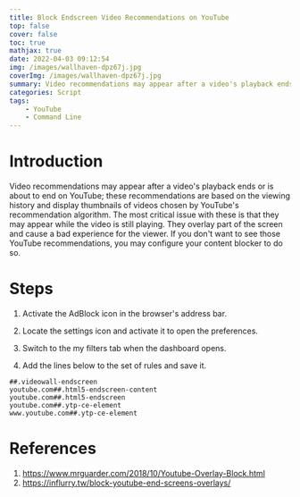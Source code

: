 ```yaml
---
title: Block Endscreen Video Recommendations on YouTube
top: false
cover: false
toc: true
mathjax: true
date: 2022-04-03 09:12:54
img: /images/wallhaven-dpz67j.jpg
coverImg: /images/wallhaven-dpz67j.jpg
summary: Video recommendations may appear after a video's playback ends or is about to end on YouTube; these recommendations are based on the viewing history and display thumbnails of videos chosen by YouTube's recommendation algorithm. The most critical issue with these is that they may appear while the video is still playing. They overlay part of the screen and cause a bad experience for the viewer. If you don't want to see those YouTube recommendations, you may configure your content blocker to do so.
categories: Script
tags:
	- YouTube
	- Command Line
---
```


# Introduction

Video recommendations may appear after a video's playback ends or is about to end on YouTube; these recommendations are based on the viewing history and display thumbnails of videos chosen by YouTube's recommendation algorithm. The most critical issue with these is that they may appear while the video is still playing. They overlay part of the screen and cause a bad experience for the viewer. If you don't want to see those YouTube recommendations, you may configure your content blocker to do so.

# Steps

1. Activate the AdBlock icon in the browser's address bar.

2. Locate the settings icon and activate it to open the preferences.

3. Switch to the my filters tab when the dashboard opens.

4. Add the lines below to the set of rules and save it.

```
##.videowall-endscreen
youtube.com##.html5-endscreen-content
youtube.com##.html5-endscreen
youtube.com##.ytp-ce-element
www.youtube.com##.ytp-ce-element
```

# References

1. https://www.mrguarder.com/2018/10/Youtube-Overlay-Block.html
2. https://influrry.tw/block-youtube-end-screens-overlays/